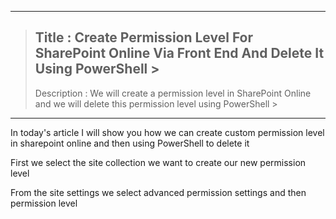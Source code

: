 ----
>  ## Title :  Create Permission Level For SharePoint Online Via Front End And Delete It Using PowerShell >
>  >
>  Description :  We will create a permission level in SharePoint Online and we will delete this permission level using PowerShell >
----

<p>In today's article I will show you how we can create custom permission level in sharepoint online and then using PowerShell to delete it</p>

<p>First we select the site collection we want to create our new permission level</p>

<p>From the site settings we select advanced permission settings and then permission level</p>


